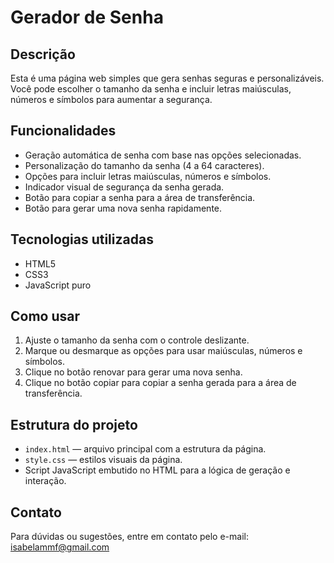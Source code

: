 # Gerador de Senha

## Descrição

Esta é uma página web simples que gera senhas seguras e personalizáveis. Você pode escolher o tamanho da senha e incluir letras maiúsculas, números e símbolos para aumentar a segurança.

## Funcionalidades

* Geração automática de senha com base nas opções selecionadas.
* Personalização do tamanho da senha (4 a 64 caracteres).
* Opções para incluir letras maiúsculas, números e símbolos.
* Indicador visual de segurança da senha gerada.
* Botão para copiar a senha para a área de transferência.
* Botão para gerar uma nova senha rapidamente.

## Tecnologias utilizadas

* HTML5
* CSS3
* JavaScript puro

## Como usar

1. Ajuste o tamanho da senha com o controle deslizante.
2. Marque ou desmarque as opções para usar maiúsculas, números e símbolos.
3. Clique no botão renovar para gerar uma nova senha.
4. Clique no botão copiar para copiar a senha gerada para a área de transferência.

## Estrutura do projeto

* `index.html` — arquivo principal com a estrutura da página.
* `style.css` — estilos visuais da página.
* Script JavaScript embutido no HTML para a lógica de geração e interação.

## Contato
Para dúvidas ou sugestões, entre em contato pelo e-mail: isabelammf@gmail.com
